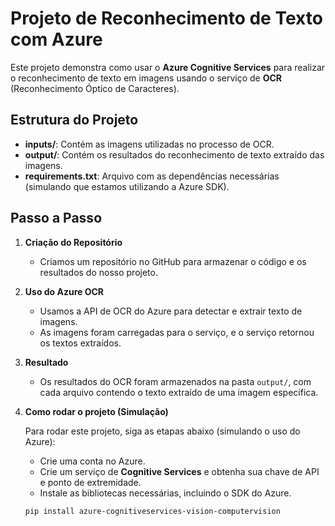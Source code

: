 # Projeto de Reconhecimento de Texto com Azure

Este projeto demonstra como usar o **Azure Cognitive Services** para realizar o reconhecimento de texto em imagens usando o serviço de **OCR** (Reconhecimento Óptico de Caracteres).

## Estrutura do Projeto

- **inputs/**: Contém as imagens utilizadas no processo de OCR.
- **output/**: Contém os resultados do reconhecimento de texto extraído das imagens.
- **requirements.txt**: Arquivo com as dependências necessárias (simulando que estamos utilizando a Azure SDK).

## Passo a Passo

1. **Criação do Repositório**
   - Criamos um repositório no GitHub para armazenar o código e os resultados do nosso projeto.

2. **Uso do Azure OCR**
   - Usamos a API de OCR do Azure para detectar e extrair texto de imagens.
   - As imagens foram carregadas para o serviço, e o serviço retornou os textos extraídos.

3. **Resultado**
   - Os resultados do OCR foram armazenados na pasta `output/`, com cada arquivo contendo o texto extraído de uma imagem específica.

4. **Como rodar o projeto (Simulação)**

   Para rodar este projeto, siga as etapas abaixo (simulando o uso do Azure):

   - Crie uma conta no Azure.
   - Crie um serviço de **Cognitive Services** e obtenha sua chave de API e ponto de extremidade.
   - Instale as bibliotecas necessárias, incluindo o SDK do Azure.
   
   ```bash
   pip install azure-cognitiveservices-vision-computervision
